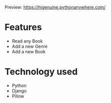 Preview: https://hjgenuine.pythonanywhere.com/

# Features
* Read any Book
* Add a new Genre
* Add a new Book

# Technology used
* Python
* Django
* Pillow
